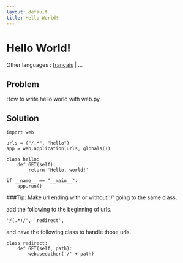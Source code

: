 ```yaml
---
layout: default
title: Hello World!
---
```


# Hello World!

Other languages : [français](/helloworld.fr) | ...

## Problem

How to write hello world with web.py

## Solution

    import web

    urls = ("/.*", "hello")
    app = web.application(urls, globals())

    class hello:
        def GET(self):
            return 'Hello, world!'

    if __name__ == "__main__":
        app.run()

###Tip: Make url ending with or without '/' going to the same class.

add the following to the beginning of urls.

    '/(.*)/', 'redirect',

and have the following class to handle those urls.

    class redirect:
        def GET(self, path):
            web.seeother('/' + path)
